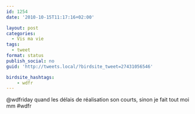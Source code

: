 ```yaml
---
id: 1254
date: '2010-10-15T11:17:16+02:00'

layout: post
categories:
  - Vis ma vie
tags:
  - tweet
format: status
publish_social: no
guid: 'http://tweets.local/?birdsite_tweet=27431056546'

birdsite_hashtags:
    - wdfr
---
```


@wdfriday quand les délais de réalisation son courts, sinon je fait tout moi mm #wdfr